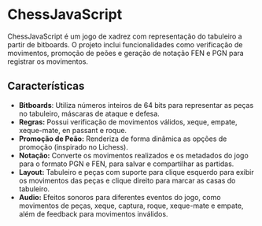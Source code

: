 # ChessJavaScript

ChessJavaScript é um jogo de xadrez com representação do tabuleiro a partir de bitboards. O projeto inclui funcionalidades como verificação de movimentos, promoção de peões e geração de notação FEN e PGN para registrar os movimentos.

## Características
- **Bitboards**: Utiliza números inteiros de 64 bits para representar as peças no tabuleiro, máscaras de ataque e defesa.
- **Regras:** Possui verificação de movimentos válidos, xeque, empate, xeque-mate, en passant e roque.
- **Promoção de Peão:** Renderiza de forma dinâmica as opções de promoção (inspirado no Lichess).
- **Notação:** Converte os movimentos realizados e os metadados do jogo para o formato PGN e FEN, para salvar e compartilhar as partidas.
- **Layout:** Tabuleiro e peças com suporte para clique esquerdo para exibir os movimentos das peças e clique direito para marcar as casas do tabuleiro.
- **Audio:** Efeitos sonoros para diferentes eventos do jogo, como movimentos de peças, xeque, captura, roque, xeque-mate e empate, além de feedback para movimentos inválidos.
